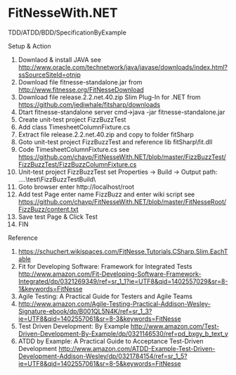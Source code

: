 FitNesseWith.NET
================

TDD/ATDD/BDD/SpecificationByExample

Setup & Action

1. Downlaod & install JAVA see http://www.oracle.com/technetwork/java/javase/downloads/index.html?ssSourceSiteId=otnjp
2. Download file fitnesse-standalone.jar from http://www.fitnesse.org/FitNesseDownload
3. Download file release.2.2.net.40.zip Slim Plug-In for .NET from https://github.com/jediwhale/fitsharp/downloads
4. Dtart fitnesse-standalone server cmd->java -jar fitnesse-standalone.jar
5. Create unit-test project FizzBuzzTest
6. Add class TimesheetColumnFixture.cs 
7. Extract file release.2.2.net.40.zip and copy to folder fitSharp
8. Goto unit-test project FizzBuzzTest and reference lib fitSharp\fit.dll
9. Code TimesheetColumnFixture.cs see https://github.com/chavp/FitNesseWith.NET/blob/master/FizzBuzzTest/FizzBuzzTest/FizzBuzzColumnFixture.cs
10. Unit-test project FizzBuzzTest set Properties -> Build -> Output path: ..\..\test\FizzBuzzTestBuild\
11. Goto browser enter http://localhost/root
12. Add test Page enter name FizzBuzz and enter wiki script see https://github.com/chavp/FitNesseWith.NET/blob/master/FitNesseRoot/FizzBuzz/content.txt
13. Save test Page & Click Test
14. FIN

Reference
1. https://schuchert.wikispaces.com/FitNesse.Tutorials.CSharp.Slim.EachTable
2. Fit for Developing Software: Framework for Integrated Tests http://www.amazon.com/Fit-Developing-Software-Framework-Integrated/dp/0321269349/ref=sr_1_1?ie=UTF8&qid=1402557029&sr=8-1&keywords=FitNesse
3. Agile Testing: A Practical Guide for Testers and Agile Teams 
4. http://www.amazon.com/Agile-Testing-Practical-Addison-Wesley-Signature-ebook/dp/B001QL5N4K/ref=sr_1_3?ie=UTF8&qid=1402557061&sr=8-3&keywords=FitNesse
5. Test Driven Development: By Example http://www.amazon.com/Test-Driven-Development-By-Example/dp/0321146530/ref=pd_bxgy_b_text_y
6. ATDD by Example: A Practical Guide to Acceptance Test-Driven Development http://www.amazon.com/ATDD-Example-Test-Driven-Development-Addison-Wesley/dp/0321784154/ref=sr_1_5?ie=UTF8&qid=1402557061&sr=8-5&keywords=FitNesse

